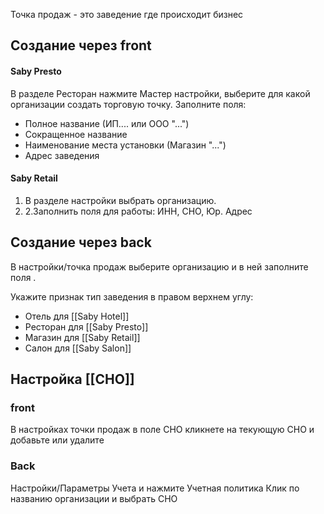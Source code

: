 Точка продаж - это заведение где происходит бизнес

## Создание через front
#### Saby Presto
В разделе Ресторан нажмите Мастер настройки, выберите для какой организации создать торговую точку.
Заполните поля: 
- Полное название (ИП.... или ООО "...")
- Сокращенное название
- Наименование места установки (Магазин "...")
- Адрес заведения

#### Saby Retail
1. В разделе настройки выбрать организацию. 
2. 2.Заполнить поля для работы: ИНН, СНО, Юр. Адрес 

## Создание через back

В настройки/точка продаж выберите организацию и в ней заполните поля .

Укажите признак тип заведения в правом верхнем углу:
- Отель для [[Saby Hotel]]
- Ресторан для [[Saby Presto]]
- Магазин для [[Saby Retail]]
- Салон для [[Saby Salon]]

## Настройка [[СНО]]
### front 
В настройках точки продаж в поле СНО кликнете на текующую СНО и добавьте или удалите

### Back
Настройки/Параметры Учета и нажмите Учетная политика
Клик по названию организации и выбрать СНО
